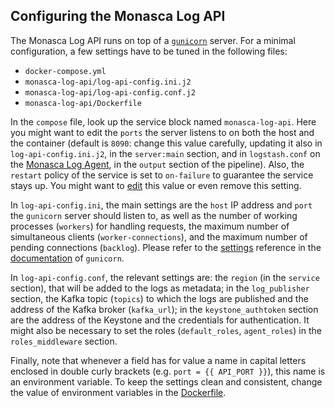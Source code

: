## Configuring the Monasca Log API
The Monasca Log API runs on top of a [`gunicorn`][1] server. For a minimal configuration, a few settings have to be tuned in the following files:
* `docker-compose.yml`
* `monasca-log-api/log-api-config.ini.j2`
* `monasca-log-api/log-api-config.conf.j2`
* `monasca-log-api/Dockerfile`

In the `compose` file, look up the service block named `monasca-log-api`. Here you might want to edit the `ports` the server listens to on both the host and the container (default is `8090`: change this value carefully, updating it also in `log-api-config.ini.j2`, in the `server:main` section, and in `logstash.conf` on the [Monasca Log Agent][2], in the `output` section of the pipeline). Also, the `restart` policy of the service is set to `on-failure` to guarantee the service stays up. You might want to [edit][3] this value or even remove this setting.

In `log-api-config.ini`, the main settings are the `host` IP address and `port` the `gunicorn` server should listen to, as well as the number of working processes (`workers`) for handling requests, the maximum number of simultaneous clients (`worker-connections`), and the maximum number of pending connections (`backlog`). Please refer to the [settings][4] reference in the [documentation][1] of `gunicorn`.

In `log-api-config.conf`, the relevant settings are: the `region` (in the `service` section), that will be added to the logs as metadata; in the `log_publisher` section, the Kafka topic (`topics`) to which the logs are published and the address of the Kafka broker (`kafka_url`); in the `keystone_authtoken` section are the address of the Keystone and the credentials for authentication. It might also be necessary to set the roles (`default_roles`, `agent_roles`) in the `roles_middleware` section.

Finally, note that whenever a field has for value a name in capital letters enclosed in double curly brackets (e.g. `port = {{ API_PORT }}`), this name is an environment variable. To keep the settings clean and consistent, change the value of environment variables in the [Dockerfile][5].

[1]:http://docs.gunicorn.org/en/stable/
[2]:https://github.com/martel-innovate/deep-log-monasca-elk/blob/master/doc/manuals/install/6-monasca-log-agent.md
[3]:https://docs.docker.com/compose/compose-file/compose-file-v2/#restart
[4]:http://docs.gunicorn.org/en/latest/settings.html
[5]:https://github.com/martel-innovate/deep-log-monasca-elk/blob/master/monasca-log-api/Dockerfile
